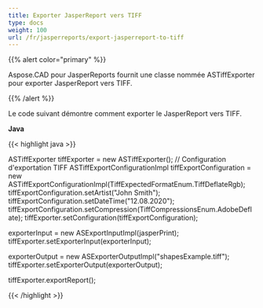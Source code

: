 ```yaml
---
title: Exporter JasperReport vers TIFF
type: docs
weight: 100
url: /fr/jasperreports/export-jasperreport-to-tiff
---
```


{{% alert color="primary" %}}

Aspose.CAD pour JasperReports fournit une classe nommée ASTiffExporter pour exporter JasperReport vers TIFF.

{{% /alert %}}

Le code suivant démontre comment exporter le JasperReport vers TIFF.

**Java**

{{< highlight java >}}

ASTiffExporter tiffExporter = new ASTiffExporter();
// Configuration d'exportation TIFF
ASTiffExportConfigurationImpl tiffExportConfiguration = new ASTiffExportConfigurationImpl(TiffExpectedFormatEnum.TiffDeflateRgb);
tiffExportConfiguration.setArtist("John Smith");
tiffExportConfiguration.setDateTime("12.08.2020");
tiffExportConfiguration.setCompression(TiffCompressionsEnum.AdobeDeflate);
tiffExporter.setConfiguration(tiffExportConfiguration);

exporterInput = new ASExportInputImpl(jasperPrint);
tiffExporter.setExporterInput(exporterInput);

exporterOutput = new ASExporterOutputImpl("shapesExample.tiff");
tiffExporter.setExporterOutput(exporterOutput);

tiffExporter.exportReport();

{{< /highlight >}}
